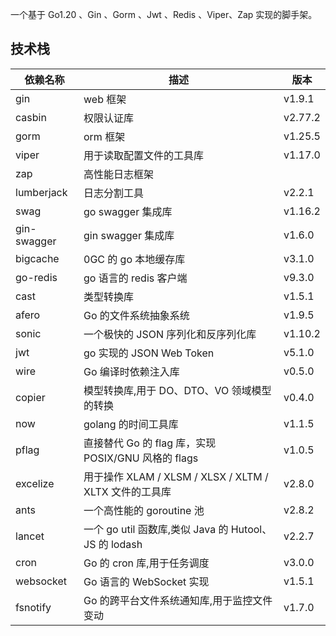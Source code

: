 一个基于 Go1.20 、Gin 、Gorm 、Jwt 、Redis 、Viper、Zap 实现的脚手架。

## 技术栈

| 依赖名称    | 描述                                                   | 版本    |
| ----------- | ------------------------------------------------------ | ------- |
| gin         | web 框架                                               | v1.9.1  |
| casbin      | 权限认证库                                             | v2.77.2 |
| gorm        | orm 框架                                               | v1.25.5 |
| viper       | 用于读取配置文件的工具库                               | v1.17.0 |
| zap         | 高性能日志框架                                         |         |
| lumberjack  | 日志分割工具                                           | v2.2.1  |
| swag        | go swagger 集成库                                      | v1.16.2 |
| gin-swagger | gin swagger 集成库                                     | v1.6.0  |
| bigcache    | 0GC 的 go 本地缓存库                                   | v3.1.0  |
| go-redis    | go 语言的 redis 客户端                                 | v9.3.0  |
| cast        | 类型转换库                                             | v1.5.1  |
| afero       | Go 的文件系统抽象系统                                  | v1.9.5  |
| sonic       | 一个极快的 JSON 序列化和反序列化库                     | v1.10.2 |
| jwt         | go 实现的 JSON Web Token                               | v5.1.0  |
| wire        | Go 编译时依赖注入库                                    | v0.5.0  |
| copier      | 模型转换库,用于 DO、DTO、VO 领域模型的转换             | v0.4.0  |
| now         | golang 的时间工具库                                    | v1.1.5  |
| pflag       | 直接替代 Go 的 flag 库，实现 POSIX/GNU 风格的 flags    | v1.0.5  |
| excelize    | 用于操作 XLAM / XLSM / XLSX / XLTM / XLTX 文件的工具库 | v2.8.0  |
| ants        | 一个高性能的 goroutine 池                              | v2.8.2  |
| lancet      | 一个 go util 函数库,类似 Java 的 Hutool、JS 的 lodash  | v2.2.7  |
| cron        | Go 的 cron 库,用于任务调度                             | v3.0.0  |
| websocket   | Go 语言的 WebSocket 实现                               | v1.5.1  |
| fsnotify    | Go 的跨平台文件系统通知库,用于监控文件变动             | v1.7.0  |
